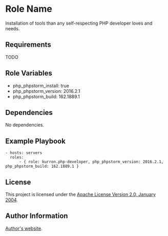 Role Name
=========

Installation of tools than any self-respecting PHP developer loves and needs.

Requirements
------------

TODO

Role Variables
--------------

* php_phpstorm_install: true
* php_phpstorm_version: 2016.2.1
* php_phpstorm_build: 162.1889.1

Dependencies
------------

No dependencies.

Example Playbook
----------------

```
- hosts: servers
  roles:
      - { role: kurron.php-developer, php_phpstorm_version: 2016.2.1, php_phpstorm_build: 162.1889.1 }
```

License
-------

This project is licensed under the [Apache License Version 2.0, January 2004](http://www.apache.org/licenses/).

Author Information
------------------

[Author's website](http://jvmguy.com/).
